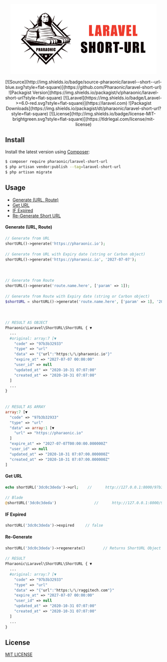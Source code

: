 <p align="center"><a href="https://pharaonic.io" target="_blank"><img src="https://raw.githubusercontent.com/Pharaonic/logos/main/short-url.jpg" width="470"></a></p>

<p align="center">
[![Source](http://img.shields.io/badge/source-pharaonic/laravel--short--url-blue.svg?style=flat-square)](https://github.com/Pharaonic/laravel-short-url) ![Packagist Version](https://img.shields.io/packagist/v/pharaonic/laravel-short-url?style=flat-square)
[![Laravel](https://img.shields.io/badge/Laravel->=6.0-red.svg?style=flat-square)](https://laravel.com) ![Packagist Downloads](https://img.shields.io/packagist/dt/pharaonic/laravel-short-url?style=flat-square) [![License](http://img.shields.io/badge/license-MIT-brightgreen.svg?style=flat-square)](https://tldrlegal.com/license/mit-license)
</p>



## Install
Install the latest version using [Composer](https://getcomposer.org/):

```bash
$ composer require pharaonic/laravel-short-url
$ php artisan vendor:publish --tag=laravel-short-url
$ php artisan migrate
```


## Usage
- [Generate (URL, Route)](#generate)
- [Get URL](#read)
- [IF Expired](#expired)
- [Re-Generate Short URL](#regenerate)



<a name="generate" id="generate"></a>

#### Generate (URL, Route)

```php
// Generate from URL
shortURL()->generate('https://pharaonic.io');

// Generate from URL with Expiry date (string or Carbon object)
shortURL()->generate('https://pharaonic.io', '2027-07-07');



// Generate from Route
shortURL()->generate('route.name.here', ['param' => 1]);

// Generate from Route with Expiry date (string or Carbon object)
$shortURL = shortURL()->generate('route.name.here', ['param' => 1], '2027-07-07');



// RESULT AS OBJECT
Pharaonic\Laravel\ShortURL\ShortURL { ▼
  ...
  #original: array:7 [▼
    "code" => "97b3b32933"
    "type" => "url"
    "data" => "{"url":"https:\/\/pharaonic.io"}"
    "expire_at" => "2027-07-07 00:00:00"
    "user_id" => null
    "updated_at" => "2020-10-31 07:07:00"
    "created_at" => "2020-10-31 07:07:00"
  ]
  ...
}


// RESULT AS ARRAY
array:7 [▼
  "code" => "97b3b32933"
  "type" => "url"
  "data" => array:1 [▼
    "url" => "https://pharaonic.io"
  ]
  "expire_at" => "2027-07-07T00:00:00.000000Z"
  "user_id" => null
  "updated_at" => "2020-10-31 07:07:00.000000Z"
  "created_at" => "2020-10-31 07:07:00.000000Z"
]
```



<a name="read" id="read"></a>

#### Get URL

```php
echo shortURL('3dc0c3deda')->url;    //      http://127.0.0.1:8000/97b3b32933

// Blade
@shortURL('3dc0c3deda')  				//      http://127.0.0.1:8000/97b3b32933
```



<a name="expired" id="expired"></a>

#### IF Expired

```php
shortURL('3dc0c3deda')->expired		// false
```



<a name="regenerate" id="regenerate"></a>

#### Re-Generate

```php
shortURL('3dc0c3deda')->regenerate()		// Returns ShortURL Object

// RESULT
Pharaonic\Laravel\ShortURL\ShortURL { ▼
  ...
  #original: array:7 [▼
    "code" => "97b3b32933"
    "type" => "url"
    "data" => "{"url":"https:\/\/raggitech.com"}"
    "expire_at" => "2027-07-07 00:00:00"
    "user_id" => null
    "updated_at" => "2020-10-31 07:07:00"
    "created_at" => "2020-10-31 07:07:00"
  ]
  ...
}
```


## License

[MIT LICENSE](LICENSE.md)
